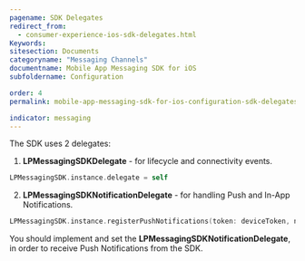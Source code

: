 ```yaml
---
pagename: SDK Delegates
redirect_from:
  - consumer-experience-ios-sdk-delegates.html
Keywords:
sitesection: Documents
categoryname: "Messaging Channels"
documentname: Mobile App Messaging SDK for iOS
subfoldername: Configuration

order: 4
permalink: mobile-app-messaging-sdk-for-ios-configuration-sdk-delegates.html

indicator: messaging
---
```

The SDK uses 2 delegates:

1. **LPMessagingSDKDelegate** - for lifecycle and connectivity events.

```swift
LPMessagingSDK.instance.delegate = self
```

2. **LPMessagingSDKNotificationDelegate** - for handling Push and In-App Notifications.

```swift
LPMessagingSDK.instance.registerPushNotifications(token: deviceToken, notificationDelegate: self)
```

You should implement and set the **LPMessagingSDKNotificationDelegate**, in order to receive Push Notifications from the SDK.
